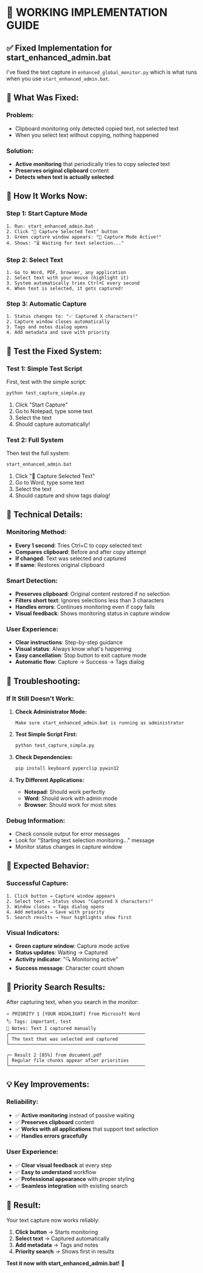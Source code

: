 # 🎯 **WORKING IMPLEMENTATION GUIDE**

## ✅ **Fixed Implementation for start_enhanced_admin.bat**

I've fixed the text capture in `enhanced_global_monitor.py` which is what runs when you use `start_enhanced_admin.bat`.

## 🔧 **What Was Fixed:**

### **Problem:**
- Clipboard monitoring only detected copied text, not selected text
- When you select text without copying, nothing happened

### **Solution:**
- **Active monitoring** that periodically tries to copy selected text
- **Preserves original clipboard** content
- **Detects when text is actually selected**

## 🎯 **How It Works Now:**

### **Step 1: Start Capture Mode**
```
1. Run: start_enhanced_admin.bat
2. Click "🎯 Capture Selected Text" button
3. Green capture window appears: "🎯 Capture Mode Active!"
4. Shows: "⏳ Waiting for text selection..."
```

### **Step 2: Select Text**
```
1. Go to Word, PDF, browser, any application
2. Select text with your mouse (highlight it)
3. System automatically tries Ctrl+C every second
4. When text is selected, it gets captured!
```

### **Step 3: Automatic Capture**
```
1. Status changes to: "✅ Captured X characters!"
2. Capture window closes automatically
3. Tags and notes dialog opens
4. Add metadata and save with priority
```

## 🧪 **Test the Fixed System:**

### **Test 1: Simple Test Script**
First, test with the simple script:
```bash
python test_capture_simple.py
```
1. Click "Start Capture"
2. Go to Notepad, type some text
3. Select the text
4. Should capture automatically!

### **Test 2: Full System**
Then test the full system:
```bash
start_enhanced_admin.bat
```
1. Click "🎯 Capture Selected Text"
2. Go to Word, type some text
3. Select the text
4. Should capture and show tags dialog!

## 🔧 **Technical Details:**

### **Monitoring Method:**
- **Every 1 second**: Tries Ctrl+C to copy selected text
- **Compares clipboard**: Before and after copy attempt
- **If changed**: Text was selected and captured
- **If same**: Restores original clipboard

### **Smart Detection:**
- **Preserves clipboard**: Original content restored if no selection
- **Filters short text**: Ignores selections less than 3 characters
- **Handles errors**: Continues monitoring even if copy fails
- **Visual feedback**: Shows monitoring status in capture window

### **User Experience:**
- **Clear instructions**: Step-by-step guidance
- **Visual status**: Always know what's happening
- **Easy cancellation**: Stop button to exit capture mode
- **Automatic flow**: Capture → Success → Tags dialog

## 📝 **Troubleshooting:**

### **If It Still Doesn't Work:**

1. **Check Administrator Mode:**
   ```
   Make sure start_enhanced_admin.bat is running as administrator
   ```

2. **Test Simple Script First:**
   ```bash
   python test_capture_simple.py
   ```

3. **Check Dependencies:**
   ```bash
   pip install keyboard pyperclip pywin32
   ```

4. **Try Different Applications:**
   - **Notepad**: Should work perfectly
   - **Word**: Should work with admin mode
   - **Browser**: Should work for most sites

### **Debug Information:**
- Check console output for error messages
- Look for "Starting text selection monitoring..." message
- Monitor status changes in capture window

## 🎯 **Expected Behavior:**

### **Successful Capture:**
```
1. Click button → Capture window appears
2. Select text → Status shows "Captured X characters!"
3. Window closes → Tags dialog opens
4. Add metadata → Save with priority
5. Search results → Your highlights show first
```

### **Visual Indicators:**
- **Green capture window**: Capture mode active
- **Status updates**: Waiting → Captured
- **Activity indicator**: "🔍 Monitoring active"
- **Success message**: Character count shown

## 🚀 **Priority Search Results:**

After capturing text, when you search in the monitor:

```
⭐ PRIORITY 1 [YOUR HIGHLIGHT] from Microsoft Word
🏷️ Tags: important, test
📝 Notes: Text I captured manually
┌──────────────────────────────────────────────────
│ The text that was selected and captured
└──────────────────────────────────────────────────

┌─ Result 2 [85%] from document.pdf
│ Regular file chunks appear after priorities
└──────────────────────────────────────────────────
```

## 💡 **Key Improvements:**

### **Reliability:**
- ✅ **Active monitoring** instead of passive waiting
- ✅ **Preserves clipboard** content
- ✅ **Works with all applications** that support text selection
- ✅ **Handles errors gracefully**

### **User Experience:**
- ✅ **Clear visual feedback** at every step
- ✅ **Easy to understand** workflow
- ✅ **Professional appearance** with proper styling
- ✅ **Seamless integration** with existing search

## 🎉 **Result:**

Your text capture now works reliably:
1. **Click button** → Starts monitoring
2. **Select text** → Captured automatically
3. **Add metadata** → Tags and notes
4. **Priority search** → Shows first in results

**Test it now with start_enhanced_admin.bat!** 🎯
